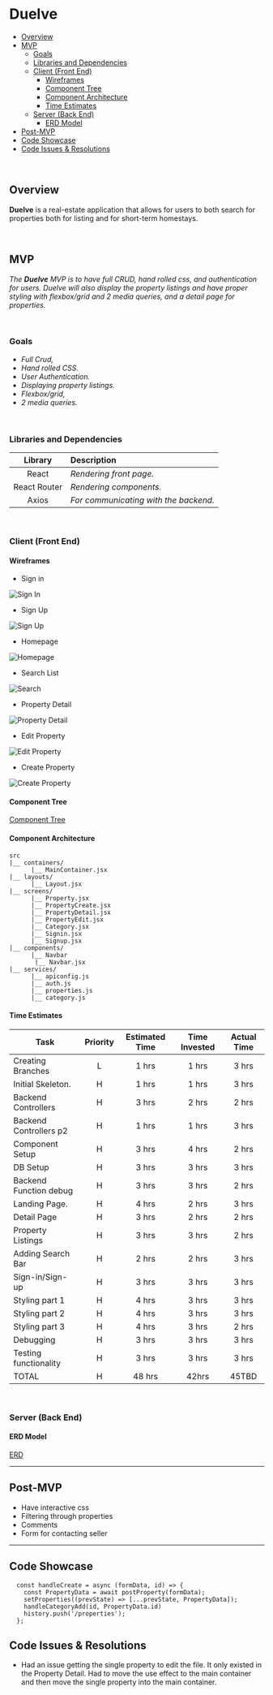 # Duelve

- [Overview](#overview)
- [MVP](#mvp)
  - [Goals](#goals)
  - [Libraries and Dependencies](#libraries-and-dependencies)
  - [Client (Front End)](#client-front-end)
    - [Wireframes](#wireframes)
    - [Component Tree](#component-tree)
    - [Component Architecture](#component-architecture)
    - [Time Estimates](#time-estimates)
  - [Server (Back End)](#server-back-end)
    - [ERD Model](#erd-model)
- [Post-MVP](#post-mvp)
- [Code Showcase](#code-showcase)
- [Code Issues & Resolutions](#code-issues--resolutions)

<br>

## Overview

**Duelve** is a real-estate application that allows for users to both search for properties both for listing and for short-term homestays.

<br>

## MVP

_The **Duelve** MVP is to have full CRUD, hand rolled css, and authentication for users. Duelve will also display the property listings and have proper styling with flexbox/grid and 2 media queries, and a detail page for properties._

<br>

### Goals

- _Full Crud,_
- _Hand rolled CSS._
- _User Authentication._
- _Displaying property listings._
- _Flexbox/grid,_
- _2 media queries._

<br>

### Libraries and Dependencies

|   Library    | Description                           |
| :----------: | :------------------------------------ |
|    React     | _Rendering front page._               |
| React Router | _Rendering components._               |
|    Axios     | _For communicating with the backend._ |

<br>

### Client (Front End)

#### Wireframes

- Sign in

![Sign In](https://i.imgur.com/VOcFRte.png)

- Sign Up

![Sign Up](https://i.imgur.com/l5NGUaY.png)

- Homepage

![Homepage](https://i.imgur.com/DbBA60T.png)

- Search List

![Search](https://i.imgur.com/Wig18aC.png)

- Property Detail

![Property Detail](https://i.imgur.com/3MMZU21.png)

- Edit Property

![Edit Property](https://i.imgur.com/L7fPAaT.png)

- Create Property

![Create Property](https://i.imgur.com/uzwFljs.png)

#### Component Tree

[Component Tree](https://i.imgur.com/LlaqJig.png)

#### Component Architecture

```structure
src
|__ containers/
      |__ MainContainer.jsx
|__ layouts/
      |__ Layout.jsx
|__ screens/
      |__ Property.jsx
      |__ PropertyCreate.jsx
      |__ PropertyDetail.jsx
      |__ PropertyEdit.jsx
      |__ Category.jsx
      |__ Signin.jsx
      |__ Signup.jsx
|__ components/
      |__ Navbar
       |__ Navbar.jsx
|__ services/
      |__ apiconfig.js
      |__ auth.js
      |__ properties.js
      |__ category.js
```

#### Time Estimates

| Task                   | Priority | Estimated Time | Time Invested | Actual Time |
| ---------------------- | :------: | :------------: | :-----------: | :---------: |
| Creating Branches      |    L     |     1 hrs      |     1 hrs     |    3 hrs    |
| Initial Skeleton.      |    H     |     1 hrs      |     1 hrs     |    3 hrs    |
| Backend Controllers    |    H     |     3 hrs      |     2 hrs     |    2 hrs    |
| Backend Controllers p2 |    H     |     1 hrs      |     1 hrs     |    3 hrs    |
| Component Setup        |    H     |     3 hrs      |     4 hrs     |    2 hrs    |
| DB Setup               |    H     |     3 hrs      |     3 hrs     |    3 hrs    |
| Backend Function debug |    H     |     3 hrs      |     3 hrs     |    2 hrs    |
| Landing Page.          |    H     |     4 hrs      |     2 hrs     |    3 hrs    |
| Detail Page            |    H     |     3 hrs      |     2 hrs     |    2 hrs    |
| Property Listings      |    H     |     3 hrs      |     3 hrs     |    2 hrs    |
| Adding Search Bar      |    H     |     2 hrs      |     2 hrs     |    3 hrs    |
| Sign-in/Sign-up        |    H     |     3 hrs      |     3 hrs     |    3 hrs    |
| Styling part 1         |    H     |     4 hrs      |     3 hrs     |    3 hrs    |
| Styling part 2         |    H     |     4 hrs      |     3 hrs     |    3 hrs    |
| Styling part 3         |    H     |     4 hrs      |     3 hrs     |    2 hrs    |
| Debugging              |    H     |     3 hrs      |     3 hrs     |    3 hrs    |
| Testing functionality  |    H     |     3 hrs      |     3 hrs     |    3 hrs    |
| TOTAL                  |    H     |     48 hrs     |     42hrs     |    45TBD    |

<br>

### Server (Back End)

#### ERD Model

[ERD](https://i.imgur.com/fdUaceG.png)
<br>

---

## Post-MVP

- Have interactive css
- Filtering through properties
- Comments
- Form for contacting seller

---

## Code Showcase

```
  const handleCreate = async (formData, id) => {
    const PropertyData = await postProperty(formData);
    setProperties((prevState) => [...prevState, PropertyData]);
    handleCategoryAdd(id, PropertyData.id)
    history.push('/properties');
  };
```

## Code Issues & Resolutions

- Had an issue getting the single property to edit the file. It only existed in the
  Property Detail. Had to move the use effect to the main container and then move the
  single property into the main container.
